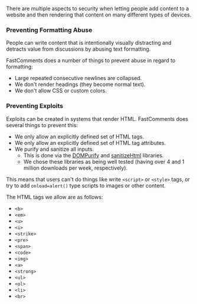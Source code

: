 There are multiple aspects to security when letting people add content to a website
and then rendering that content on many different types of devices.

### Preventing Formatting Abuse

People can write content that is intentionally visually distracting
and detracts value from discussions by abusing text formatting.

FastComments does a number of things to prevent abuse in regard to formatting:

- Large repeated consecutive newlines are collapsed.
- We don't render headings (they become normal text).
- We don't allow CSS or custom colors.

### Preventing Exploits

Exploits can be created in systems that render HTML. FastComments does several things to prevent this:

- We only allow an explicitly defined set of HTML tags.
- We only allow an explicitly defined set of HTML tag attributes.
- We purify and sanitize all inputs.
  - This is done via the [DOMPurify](https://www.npmjs.com/package/dompurify) and [sanitizeHtml](https://www.npmjs.com/package/sanitize-html) libraries.
  - We chose these libraries as being well tested (having over 4 and 1 million downloads per week, respectively).

This means that users can't do things like write `<script>` or `<style>` tags, or try to add `onload=alert()` type scripts to images or other content.

The HTML tags we allow are as follows:

- `<b>`
- `<em>`
- `<u>`
- `<i>`
- `<strike>`
- `<pre>`
- `<span>`
- `<code>`
- `<img>`
- `<a>`
- `<strong>`
- `<ul>`
- `<ol>`
- `<li>`
- `<br>`
